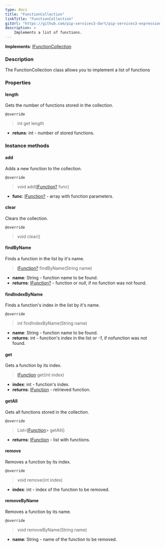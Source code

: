 ```yaml
---
type: docs
title: "FunctionCollection"
linkTitle: "FunctionCollection"
gitUrl: "https://github.com/pip-services3-dart/pip-services3-expressions-dart"
description: > 
    Implements a list of functions.
---
```


**Implements**: [IFunctionCollection](../ifunction_collection)

### Description

The FunctionCollection class allows you to implement a list of functions


### Properties

#### length
Gets the number of functions stored in the collection.

`@override`
> int get length

- **retuns**: int - number of stored functions.

### Instance methods

#### add
Adds a new function to the collection.

`@override`
> void add([IFunction?](../ifunction) func)

- **func**: [IFunction?](../ifunction) - array with function parameters.


#### clear
Clears the collection.

`@override`
> void clear()


#### findByName
Finds a function in the list by it's name.

> [IFunction?](../ifunction) findByName(String name)

- **name**: String - function name to be found.
- **returns**: [IFunction?](../ifunction) - function or *null*, if no function was not found.

#### findIndexByName
Finds a function's index in the list by it's name. 

`@override`
> int findIndexByName(String name)

- **name**: String - function name to be found.
- **returns**: int - function's index in the list or *-1*, if nofunction was not found.

#### get
Gets a function by its index.

> [IFunction](../ifunction) get(int index)

- **index**: int - function's index.
- **returns**: [IFunction](../ifunction) - retrieved function.

#### getAll
Gets all functions stored in the collection.

`@override`
> List<[IFunction](../ifunction)> getAll()

- **returns**: [IFunction](../ifunction) - list with functions.


#### remove
Removes a function by its index.

`@override`
> void remove(int index)

- **index**: int - index of the function to be removed.

#### removeByName
Removes a function by its name.

`@override`
> void removeByName(String name)

- **name**: String - name of the function to be removed.
